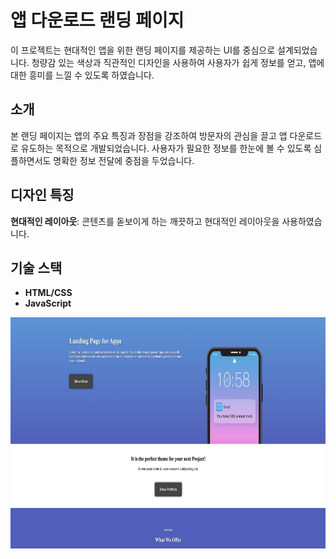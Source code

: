 
# 앱 다운로드 랜딩 페이지

이 프로젝트는 현대적인 앱을 위한 랜딩 페이지를 제공하는 UI를 중심으로 설계되었습니다. 청량감 있는 색상과 직관적인 디자인을 사용하여 사용자가 쉽게 정보를 얻고, 앱에 대한 흥미를 느낄 수 있도록 하였습니다.

## 소개

본 랜딩 페이지는 앱의 주요 특징과 장점을 강조하여 방문자의 관심을 끌고 앱 다운로드로 유도하는 목적으로 개발되었습니다. 사용자가 필요한 정보를 한눈에 볼 수 있도록 심플하면서도 명확한 정보 전달에 중점을 두었습니다.

## 디자인 특징

**현대적인 레이아웃**: 콘텐츠를 돋보이게 하는 깨끗하고 현대적인 레이아웃을 사용하였습니다.


## 기술 스택

- **HTML/CSS**
- **JavaScript**

<img src="images/landingPage_main.png" width="700" height="370">
